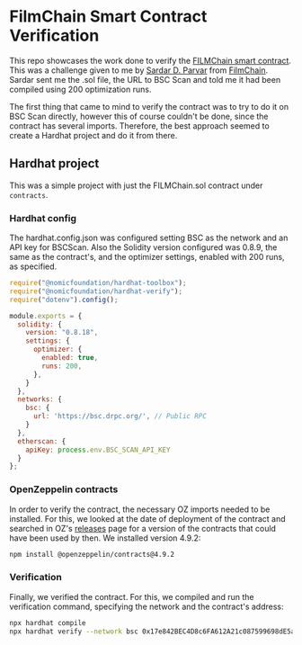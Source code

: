 # FilmChain Smart Contract Verification

This repo showcases the work done to verify the [FILMChain smart contract](https://bscscan.com/address/0x17e842bec4d8c6fa612a21c087599698de5afd0a#code). This was a challenge given to me by [Sardar D. Parvar](https://www.linkedin.com/in/sardar-d-parvar/) from [FilmChain](https://filmchain.xyz/). Sardar sent me the .sol file, the URL to BSC Scan and told me it had been compiled using 200 optimization runs.

The first thing that came to mind to verify the contract was to try to do it on BSC Scan directly, however this of course couldn't be done, since the contract has several imports. Therefore, the best approach seemed to create a Hardhat project and do it from there.

## Hardhat project

This was a simple project with just the FILMChain.sol contract under `contracts`. 

### Hardhat config

The hardhat.config.json was configured setting BSC as the network and an API key for BSCScan. Also the Solidity version configured was 0.8.9, the same as the contract's, and the optimizer settings, enabled with 200 runs, as specified. 
```JavaScript
require("@nomicfoundation/hardhat-toolbox");
require("@nomicfoundation/hardhat-verify");
require("dotenv").config();

module.exports = {
  solidity: {
    version: "0.8.18",
    settings: {
      optimizer: {
        enabled: true,
        runs: 200,
      },
    }
  },
  networks: {
    bsc: {
      url: 'https://bsc.drpc.org/', // Public RPC
    }
  },
  etherscan: {
    apiKey: process.env.BSC_SCAN_API_KEY
  }
};
```

### OpenZeppelin contracts

In order to verify the contract, the necessary OZ imports needed to be installed. For this, we looked at the date of deployment of the contract and searched in OZ's [releases](https://github.com/OpenZeppelin/openzeppelin-contracts/releases) page for a version of the contracts that could have been used by then. We installed version 4.9.2:
```bash
npm install @openzeppelin/contracts@4.9.2
```

### Verification

Finally, we verified the contract. For this, we compiled and run the verification command, specifying the network and the contract's address:
```bash
npx hardhat compile
npx hardhat verify --network bsc 0x17e842BEC4D8c6FA612A21c087599698dE5aFd0a
```
